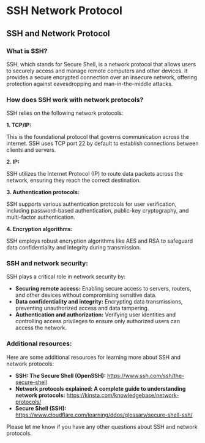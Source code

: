 # SSH Network Protocol

## SSH and Network Protocol

### What is SSH? 

SSH, which stands for Secure Shell, is a network protocol that allows users to securely access and manage remote computers and other devices. It provides a secure encrypted connection over an insecure network, offering protection against eavesdropping and man-in-the-middle attacks.

### How does SSH work with network protocols?

SSH relies on the following network protocols:

**1. TCP/IP:** 

This is the foundational protocol that governs communication across the internet. SSH uses TCP port 22 by default to establish connections between clients and servers. 

**2. IP:** 

SSH utilizes the Internet Protocol (IP) to route data packets across the network, ensuring they reach the correct destination.

**3. Authentication protocols:** 

SSH supports various authentication protocols for user verification, including password-based authentication, public-key cryptography, and multi-factor authentication. 

**4. Encryption algorithms:** 

SSH employs robust encryption algorithms like AES and RSA to safeguard data confidentiality and integrity during transmission. 

### SSH and network security:

SSH plays a critical role in network security by:

- **Securing remote access:** Enabling secure access to servers, routers, and other devices without compromising sensitive data.
- **Data confidentiality and integrity:** Encrypting data transmissions, preventing unauthorized access and data tampering.
- **Authentication and authorization:** Verifying user identities and controlling access privileges to ensure only authorized users can access the network.


### Additional resources:

Here are some additional resources for learning more about SSH and network protocols:

* **SSH: The Secure Shell (OpenSSH):** https://www.ssh.com/ssh/the-secure-shell
* **Network protocols explained: A complete guide to understanding network protocols:** https://kinsta.com/knowledgebase/network-protocols/
* **Secure Shell (SSH):** https://www.cloudflare.com/learning/ddos/glossary/secure-shell-ssh/ 


Please let me know if you have any other questions about SSH and network protocols. 

